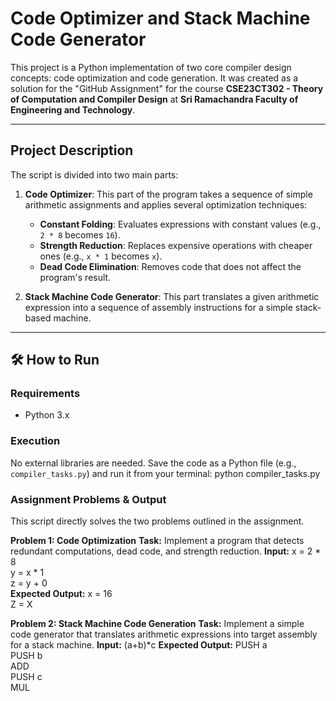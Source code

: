 # Code Optimizer and Stack Machine Code Generator

This project is a Python implementation of two core compiler design concepts: code optimization and code generation. It was created as a solution for the "GitHub Assignment" for the course **CSE23CT302 - Theory of Computation and Compiler Design** at **Sri Ramachandra Faculty of Engineering and Technology**.

---
## Project Description

The script is divided into two main parts:
1.  **Code Optimizer**: This part of the program takes a sequence of simple arithmetic assignments and applies several optimization techniques:
    * **Constant Folding**: Evaluates expressions with constant values (e.g., `2 * 8` becomes `16`).
    * **Strength Reduction**: Replaces expensive operations with cheaper ones (e.g., `x * 1` becomes `x`).
    * **Dead Code Elimination**: Removes code that does not affect the program's result.

2.  **Stack Machine Code Generator**: This part translates a given arithmetic expression into a sequence of assembly instructions for a simple stack-based machine.
---
## 🛠️ How to Run
### **Requirements**
* Python 3.x

### **Execution**
No external libraries are needed. Save the code as a Python file (e.g., `compiler_tasks.py`) and run it from your terminal:
python compiler_tasks.py

### **Assignment Problems & Output**
This script directly solves the two problems outlined in the assignment.

**Problem 1: Code Optimization**
**Task:** Implement a program that detects redundant computations, dead code, and strength reduction.
**Input:**
x = 2 * 8 <br>
y = x * 1 <br>
z = y + 0 <br>
**Expected Output:**
x = 16 <br>
Z = X <br>

**Problem 2: Stack Machine Code Generation**
**Task:** Implement a simple code generator that translates arithmetic expressions into target assembly for a stack machine.
**Input:** (a+b)*c
**Expected Output:**
PUSH a <br>
PUSH b <br>
ADD <br>
PUSH c <br>
MUL <br>
